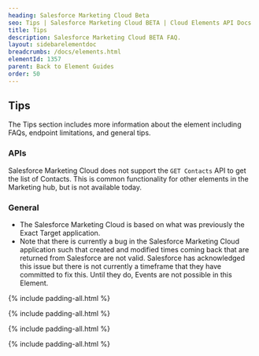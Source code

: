 ```yaml
---
heading: Salesforce Marketing Cloud Beta
seo: Tips | Salesforce Marketing Cloud BETA | Cloud Elements API Docs
title: Tips
description: Salesforce Marketing Cloud BETA FAQ.
layout: sidebarelementdoc
breadcrumbs: /docs/elements.html
elementId: 1357
parent: Back to Element Guides
order: 50
---
```


## Tips

The Tips section includes more information about the element including FAQs, endpoint limitations, and general tips.

### APIs

Salesforce Marketing Cloud does not support the `GET Contacts` API to get the list of Contacts.  This is common functionality for other elements in the Marketing hub, but is not available today.

### General
* The Salesforce Marketing Cloud is based on what was previously the Exact Target application.
* Note that there is currently a bug in the Salesforce Marketing Cloud application such that created and modified times coming back that are returned from Salesforce are not valid.  Salesforce has acknowledged this issue but there is not currently a timeframe that they have committed to fix this.   Until they do, Events are not possible in this Element.


{% include padding-all.html %}

{% include padding-all.html %}

{% include padding-all.html %}

{% include padding-all.html %}
